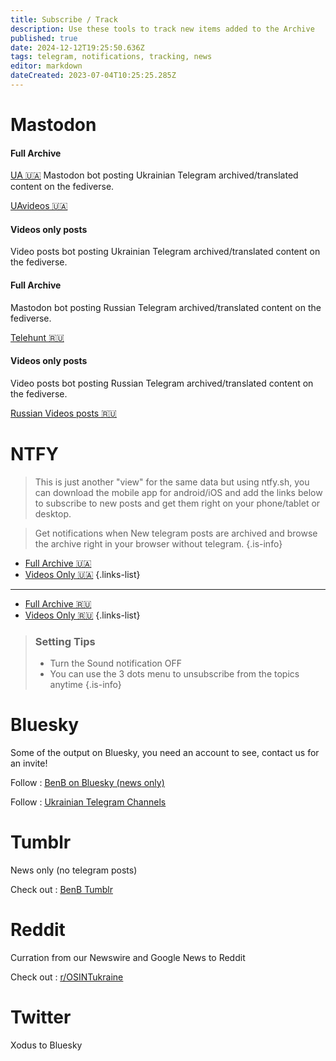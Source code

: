 ```yaml
---
title: Subscribe / Track
description: Use these tools to track new items added to the Archive
published: true
date: 2024-12-12T19:25:50.636Z
tags: telegram, notifications, tracking, news
editor: markdown
dateCreated: 2023-07-04T10:25:25.285Z
---
```


# Mastodon



#### Full Archive
[UA 🇺🇦](https://osintua.eu/@ua)
Mastodon bot posting Ukrainian Telegram archived/translated content on the fediverse.


[UAvideos 🇺🇦](https://osintua.eu/@uavideos)

#### Videos only posts

Video posts bot posting Ukrainian Telegram archived/translated content on the fediverse.

#### Full Archive

Mastodon bot posting Russian Telegram archived/translated content on the fediverse.

[Telehunt 🇷🇺](https://osintua.eu/@ru)


#### Videos only posts

Video posts bot posting Russian Telegram archived/translated content on the fediverse.

[Russian Videos posts 🇷🇺](https://osintua.eu/@ruvideos)

# NTFY

> This is just another "view" for the same data but using ntfy.sh, you can download the mobile app for android/iOS and add the links below to subscribe to new posts and get them right on your phone/tablet or desktop. 

> Get notifications when New telegram posts are archived and browse the archive right in your browser without telegram.
{.is-info}


- [Full Archive 🇺🇦](https://ntfy.osintukraine.com/ukraine-telegram)
- [Videos Only 🇺🇦](https://ntfy.osintukraine.com/UA-videos)
{.links-list}

---

- [Full Archive 🇷🇺](https://ntfy.osintukraine.com/russia-telegram)
- [Videos Only 🇷🇺](https://ntfy.osintukraine.com/RU-videos)
{.links-list}

> ### Setting Tips
> -   Turn the Sound notification OFF
> -   You can use the 3 dots menu to unsubscribe from the topics anytime
{.is-info}

# Bluesky
<p>Some of the output on Bluesky, you need an account to see, contact us for an invite!</p>
<p>Follow : <a href="https://bsky.app/profile/benborges.xyz" target="_blank"><u>BenB on Bluesky (news only)</u></a></p>
<p>Follow : <a href="https://bsky.app/profile/videos.osintukraine.com" target="_blank"><u>Ukrainian Telegram Channels</u></a></p>

# Tumblr
<p>News only (no telegram posts)</p>
<p>Check out : <a href="https://www.tumblr.com/cyberbenb" target="_blank"><u>BenB Tumblr</u></a></p>

# Reddit
<p>Curration from our Newswire and Google News to Reddit</p>
<p>Check out : <a href="https://reddit.com/r/osintukraine" target="_blank"><u>r/OSINTukraine</u></a></p>

# Twitter

Xodus to Bluesky
